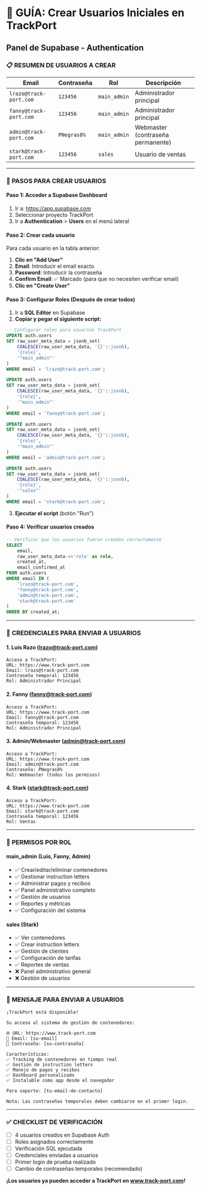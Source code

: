 # 👥 GUÍA: Crear Usuarios Iniciales en TrackPort
## Panel de Supabase - Authentication

### 📋 **RESUMEN DE USUARIOS A CREAR**

| Email | Contraseña | Rol | Descripción |
|-------|------------|-----|-------------|
| `lrazo@track-port.com` | `123456` | `main_admin` | Administrador principal |
| `fanny@track-port.com` | `123456` | `main_admin` | Administrador principal |
| `admin@track-port.com` | `PNegras8%` | `main_admin` | Webmaster (contraseña permanente) |
| `stark@track-port.com` | `123456` | `sales` | Usuario de ventas |

---

### 🔧 **PASOS PARA CREAR USUARIOS**

#### **Paso 1: Acceder a Supabase Dashboard**
1. Ir a: https://app.supabase.com
2. Seleccionar proyecto TrackPort
3. Ir a **Authentication** > **Users** en el menú lateral

#### **Paso 2: Crear cada usuario**
Para cada usuario en la tabla anterior:

1. **Clic en "Add User"**
2. **Email**: Introducir el email exacto
3. **Password**: Introducir la contraseña
4. **Confirm Email**: ✅ Marcado (para que no necesiten verificar email)
5. **Clic en "Create User"**

#### **Paso 3: Configurar Roles (Después de crear todos)**
1. Ir a **SQL Editor** en Supabase
2. **Copiar y pegar el siguiente script:**

```sql
-- Configurar roles para usuarios TrackPort
UPDATE auth.users 
SET raw_user_meta_data = jsonb_set(
    COALESCE(raw_user_meta_data, '{}'::jsonb),
    '{role}',
    '"main_admin"'
)
WHERE email = 'lrazo@track-port.com';

UPDATE auth.users 
SET raw_user_meta_data = jsonb_set(
    COALESCE(raw_user_meta_data, '{}'::jsonb),
    '{role}',
    '"main_admin"'
)
WHERE email = 'fanny@track-port.com';

UPDATE auth.users 
SET raw_user_meta_data = jsonb_set(
    COALESCE(raw_user_meta_data, '{}'::jsonb),
    '{role}',
    '"main_admin"'
)
WHERE email = 'admin@track-port.com';

UPDATE auth.users 
SET raw_user_meta_data = jsonb_set(
    COALESCE(raw_user_meta_data, '{}'::jsonb),
    '{role}',
    '"sales"'
)
WHERE email = 'stark@track-port.com';
```

3. **Ejecutar el script** (botón "Run")

#### **Paso 4: Verificar usuarios creados**
```sql
-- Verificar que los usuarios fueron creados correctamente
SELECT 
    email, 
    raw_user_meta_data->>'role' as role, 
    created_at,
    email_confirmed_at
FROM auth.users 
WHERE email IN (
    'lrazo@track-port.com',
    'fanny@track-port.com', 
    'admin@track-port.com',
    'stark@track-port.com'
)
ORDER BY created_at;
```

---

### 🔐 **CREDENCIALES PARA ENVIAR A USUARIOS**

#### **1. Luis Razo (lrazo@track-port.com)**
```
Acceso a TrackPort:
URL: https://www.track-port.com
Email: lrazo@track-port.com
Contraseña temporal: 123456
Rol: Administrador Principal
```

#### **2. Fanny (fanny@track-port.com)**
```
Acceso a TrackPort:
URL: https://www.track-port.com
Email: fanny@track-port.com
Contraseña temporal: 123456
Rol: Administrador Principal
```

#### **3. Admin/Webmaster (admin@track-port.com)**
```
Acceso a TrackPort:
URL: https://www.track-port.com
Email: admin@track-port.com
Contraseña: PNegras8%
Rol: Webmaster (todos los permisos)
```

#### **4. Stark (stark@track-port.com)**
```
Acceso a TrackPort:
URL: https://www.track-port.com
Email: stark@track-port.com
Contraseña temporal: 123456
Rol: Ventas
```

---

### 📱 **PERMISOS POR ROL**

#### **main_admin (Luis, Fanny, Admin)**
- ✅ Crear/editar/eliminar contenedores
- ✅ Gestionar instruction letters
- ✅ Administrar pagos y recibos
- ✅ Panel administrativo completo
- ✅ Gestión de usuarios
- ✅ Reportes y métricas
- ✅ Configuración del sistema

#### **sales (Stark)**
- ✅ Ver contenedores
- ✅ Crear instruction letters
- ✅ Gestión de clientes
- ✅ Configuración de tarifas
- ✅ Reportes de ventas
- ❌ Panel administrativo general
- ❌ Gestión de usuarios

---

### 🔔 **MENSAJE PARA ENVIAR A USUARIOS**

```
¡TrackPort está disponible!

Su acceso al sistema de gestión de contenedores:

🌐 URL: https://www.track-port.com
📧 Email: [su-email]
🔑 Contraseña: [su-contraseña]

Características:
✅ Tracking de contenedores en tiempo real
✅ Gestión de instruction letters  
✅ Manejo de pagos y recibos
✅ Dashboard personalizado
✅ Instalable como app desde el navegador

Para soporte: [tu-email-de-contacto]

Nota: Las contraseñas temporales deben cambiarse en el primer login.
```

---

### ✅ **CHECKLIST DE VERIFICACIÓN**

- [ ] 4 usuarios creados en Supabase Auth
- [ ] Roles asignados correctamente 
- [ ] Verificación SQL ejecutada
- [ ] Credenciales enviadas a usuarios
- [ ] Primer login de prueba realizado
- [ ] Cambio de contraseñas temporales (recomendado)

**¡Los usuarios ya pueden acceder a TrackPort en www.track-port.com!**